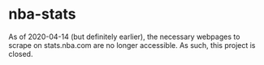 # nba-stats

As of 2020-04-14 (but definitely earlier), the necessary webpages to scrape on stats.nba.com are no longer accessible.
As such, this project is closed.
